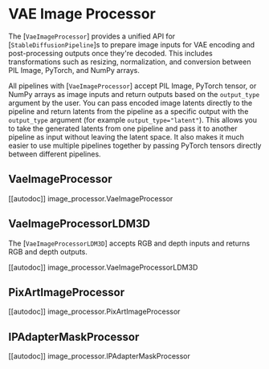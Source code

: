 <!--Copyright 2024 The HuggingFace Team. All rights reserved.

Licensed under the Apache License, Version 2.0 (the "License"); you may not use this file except in compliance with
the License. You may obtain a copy of the License at

http://www.apache.org/licenses/LICENSE-2.0

Unless required by applicable law or agreed to in writing, software distributed under the License is distributed on
an "AS IS" BASIS, WITHOUT WARRANTIES OR CONDITIONS OF ANY KIND, either express or implied. See the License for the
specific language governing permissions and limitations under the License.
-->

# VAE Image Processor

The [`VaeImageProcessor`] provides a unified API for [`StableDiffusionPipeline`]s to prepare image inputs for VAE encoding and post-processing outputs once they're decoded. This includes transformations such as resizing, normalization, and conversion between PIL Image, PyTorch, and NumPy arrays.

All pipelines with [`VaeImageProcessor`] accept PIL Image, PyTorch tensor, or NumPy arrays as image inputs and return outputs based on the `output_type` argument by the user. You can pass encoded image latents directly to the pipeline and return latents from the pipeline as a specific output with the `output_type` argument (for example `output_type="latent"`). This allows you to take the generated latents from one pipeline and pass it to another pipeline as input without leaving the latent space. It also makes it much easier to use multiple pipelines together by passing PyTorch tensors directly between different pipelines.

## VaeImageProcessor

[[autodoc]] image_processor.VaeImageProcessor

## VaeImageProcessorLDM3D

The [`VaeImageProcessorLDM3D`] accepts RGB and depth inputs and returns RGB and depth outputs.

[[autodoc]] image_processor.VaeImageProcessorLDM3D

## PixArtImageProcessor

[[autodoc]] image_processor.PixArtImageProcessor

## IPAdapterMaskProcessor

[[autodoc]] image_processor.IPAdapterMaskProcessor

